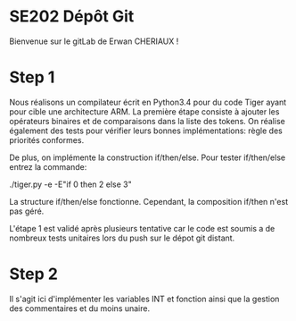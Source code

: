 # SE202 Dépôt Git

Bienvenue sur le gitLab de Erwan CHERIAUX !

# Step 1

Nous réalisons un compilateur écrit en Python3.4 pour du code Tiger ayant pour cible une architecture ARM.
La première étape consiste à ajouter les opérateurs binaires et de comparaisons dans la liste des tokens.
On réalise également des tests pour vérifier leurs bonnes implémentations: règle des priorités conformes.

De plus, on implémente la construction if/then/else.
Pour tester if/then/else entrez la commande:

./tiger.py -e -E"if 0 then 2 else 3"

La structure if/then/else fonctionne. Cependant, la composition if/then n'est pas géré.

L'étape 1 est validé après plusieurs tentative car le code est soumis a de nombreux tests unitaires lors du push sur le dépot git distant.

# Step 2

Il s'agit ici d'implémenter les variables INT et fonction ainsi que la gestion des commentaires et du moins unaire.
